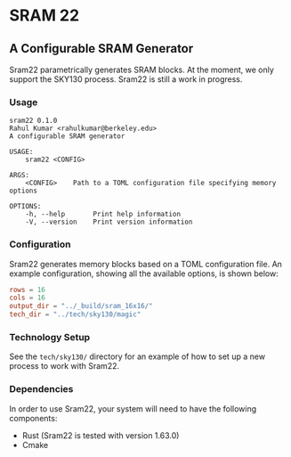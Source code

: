 # SRAM 22

## A Configurable SRAM Generator

Sram22 parametrically generates SRAM blocks. At the moment, we only support the SKY130 process.
Sram22 is still a work in progress.

### Usage

```
sram22 0.1.0
Rahul Kumar <rahulkumar@berkeley.edu>
A configurable SRAM generator

USAGE:
    sram22 <CONFIG>

ARGS:
    <CONFIG>    Path to a TOML configuration file specifying memory options

OPTIONS:
    -h, --help       Print help information
    -V, --version    Print version information
```

### Configuration

Sram22 generates memory blocks based on a TOML configuration file. An example configuration, showing all the available options, is shown below:

```toml
rows = 16
cols = 16
output_dir = "../_build/sram_16x16/"
tech_dir = "../tech/sky130/magic"
```

### Technology Setup

See the `tech/sky130/` directory for an example of how to set up a new process to work with Sram22.


### Dependencies

In order to use Sram22, your system will need to have the following components:

- Rust (Sram22 is tested with version 1.63.0)
- Cmake

